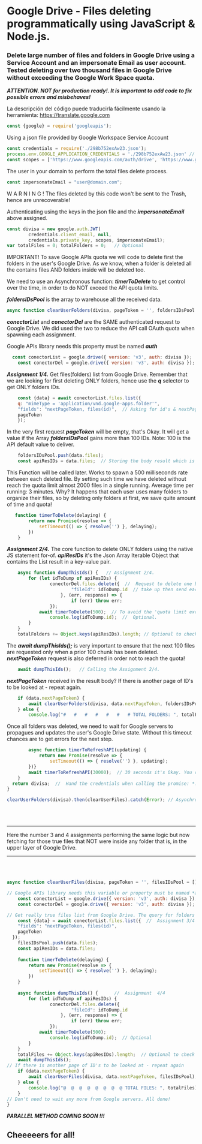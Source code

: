 # Google Drive - Files deleting programmatically using JavaScript & Node.js.
### Delete large number of files and folders in Google Drive using a Service Account and an impersonate Email as user account. Tested deleting over two thousand files in Google Drive without exceeding the Google Work Space quota.  

***ATTENTION. NOT for production ready!. It is important to add code to fix possible errors and misbehaves!***

La descripción del código puede traducirla fácilmente usando la herramienta: https://translate.google.com

```JavaScript
const {google} = require('googleapis');
```
Using a json file provided by Google Workspace Service Account
```JavaScript
const credentials = require('./298b752exAw23.json');
process.env.GOOGLE_APPLICATION_CREDENTIALS = './298b752exAw23.json' // Better as Environment Variable when production stage.
const scopes = ['https://www.googleapis.com/auth/drive', 'https://www.googleapis.com/auth/drive.readonly', 'https://www.googleapis.com/auth/drive.file'];
```
The user in your domain to perform the total files delete process.
```JavaScript
const impersonateEmail = "user@domain.com";
```
W A R N I N G ! The files deleted by this code won't be sent to the Trash, hence are unrecoverable!

Authenticating using the keys in the json file and the ***impersonateEmail*** above assigned.
```JavaScript
const divisa = new google.auth.JWT(
		credentials.client_email, null,
		credentials.private_key, scopes, impersonateEmail);
var totalFiles = 0; totalFolders = 0;   // Optional
```
IMPORTANT! To save Google APIs quota we will code to delete first the folders in the user's Google Drive. As we know, when a folder is deleted all the contains files AND folders inside will be deleted too.

We need to use an Asynchronous function: ***timerToDelete*** to get control over the time, in order to do NOT exceed the API quota limits.

***foldersIDsPool*** is the array to warehouse all the received data.
```JavaScript
async function clearUserFolders(divisa, pageToken = '', foldersIDsPool = []) {
```
***conectorList*** and ***conectorDel*** are the SAME authenticated request to Google Drive. We did used the two to reduce the API call OAuth quota when spawning each assignment.

Google APIs library needs this property must be named ***auth***
```JavaScript
  const conectorList = google.drive({ version: 'v3', auth: divisa });
	const conectorDel = google.drive({ version: 'v3', auth: divisa });
```
***Assignment 1/4.*** Get files(folders) list from Google Drive. Remember that we are looking for first deleting ONLY folders, hence use the ***q*** selector to get ONLY folders IDs.
```JavaScript
	const {data} = await conectorList.files.list({
	q: "mimeType = 'application/vnd.google-apps.folder'",
    "fields": "nextPageToken, files(id)",  // Asking for id's & nextPageToken only.
	pageToken
	});
```
In the very first request ***pageToken*** will be empty, that's Okay. It will get a value if the Array ***foldersIDsPool*** gains more than 100 IDs. Note: 100 is the API default value to deliver.
```JavaScript
	foldersIDsPool.push(data.files);
	const apiResIDs = data.files;  // Storing the body result which is in Json array format. *apiResIDs*-->Iterable.
```

This Function will be called later. Works to spawn a 500 milliseconds rate between each deleted file. By setting such time we have deleted without reach the quota limit almost 2000 files in a single running. Average time per running: 3 minutes. Why? It happens that each user uses many folders to organize their files, so by deleting only folders at first, we save quite amount of time and quota!
```JavaScript
   function timerToDelete(delaying) {
		return new Promise(resolve => {
			setTimeout(() => { resolve('') }, delaying);
		})
	}
```
***Assignment 2/4.*** The core function to delete ONLY folders using the native JS statement for-of. ***apiResIDs*** it's the Json Array Iterable Object that contains the List result in a key-value pair.
```JavaScript
	async function dumpThisIds() {   // Assignment 2/4.
		for (let idToDump of apiResIDs) {
				conectorDel.files.delete({  //  Request to delete one by one.
						"fileId": idToDump.id  // take up then send each .id string value.
					}, (err, response) => {
						if (err) throw err;
				});
			await timerToDelete(500);  // To avoid the 'quota limit exceeded' The magic goes here!
				console.log(idToDump.id);  //  Optional.
		}
	}
	totalFolders += Object.keys(apiResIDs).length; // Optional to check the amount of files.
```

The ***await dumpThisIds();***  is very important to ensure that the next 100 files are requested only when a prior 100 chunk has been deleted. ***nextPageToken*** request is also deferred in order not to reach the quota!
```JavaScript
	await dumpThisIds();   // Calling the Assignment 2/4. 
```
***nextPageToken*** received in the result body? If there is another page of ID's to be looked at - repeat again.
```JavaScript
	if (data.nextPageToken) {
		await clearUserFolders(divisa, data.nextPageToken, foldersIDsPool);
	} else {
	    console.log("#   #   #   #   #   #   # TOTAL FOLDERS: ", totalFolders);  // Optional
```
Once all folders was deleted, we need to wait for Google servers to propagues and updates the user's Google Drive state. Without this timeout chances are to get errors for the next step.
```JavaScript
		async function timerToRefreshAPI(updating) {
			return new Promise(resolve => {
				setTimeout(() => { resolve('') }, updating);
		})}
		await timerToRefreshAPI(30000);  // 30 seconds it's Okay. You can test less...
	}
  return divisa;  //  Hand the credentials when calling the promise: *.then(clearUserFiles)* as you can see just below...
}

clearUserFolders(divisa).then(clearUserFiles).catch(Error); // Asynchronous events.
```
  
<br/>
<br/>
  
***
Here the number 3 and 4 assignments performing the same logic but now fetching for those true files that NOT were inside any folder that is, in the upper layer of Google Drive.
***
  
<br/>  
<br/>
  
```JavaScript
async function clearUserFiles(divisa, pageToken = '', filesIDsPool = []) {

// Google APIs library needs this variable or property must be named *auth*
	const conectorList = google.drive({ version: 'v3', auth: divisa });
	const conectorDel = google.drive({ version: 'v3', auth: divisa });

// Get really true files list from Google Drive. The query for folders has been removed.
	const {data} = await conectorList.files.list({  //  Assignment 3/4
	"fields": "nextPageToken, files(id)",
	pageToken
  });
    filesIDsPool.push(data.files);
	const apiResIDs = data.files;
			
	function timerToDelete(delaying) {
		return new Promise(resolve => {
			setTimeout(() => { resolve('') }, delaying);
		})
	}
	
	async function dumpThisIds() {		//  Assignment  4/4
		for (let idToDump of apiResIDs) {
				conectorDel.files.delete({ 
						"fileId": idToDump.id
					}, (err, response) => {
						if (err) throw err;
				});
			await timerToDelete(500);
				console.log(idToDump.id);  // Optional
		}
	}
	totalFiles += Object.keys(apiResIDs).length;  // Optional to check the amount of files.
	await dumpThisIds();
// If there is another page of ID's to be looked at - repeat again
	if (data.nextPageToken) {
		await clearUserFiles(divisa, data.nextPageToken, filesIDsPool);
	} else {
	    console.log("@  @  @  @  @  @  @  @ TOTAL FILES: ", totalFiles);  // Optional
	}
// Don't need to wait any more from Google servers. All done!	
}
```

***PARALLEL METHOD  COMING SOON !!!***


## Cheeeeers for all!


